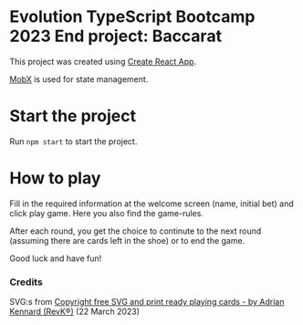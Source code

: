 # Evolution TypeScript Bootcamp 2023 End project: Baccarat

This project was created using [Create React App](https://github.com/facebook/create-react-app).

[MobX](https://mobx.js.org/README.html) is used for state management.

# Start the project

Run `npm start` to start the project.

# How to play

Fill in the required information at the welcome screen (name, initial bet) and click play game. Here you also find the game-rules.

After each round, you get the choice to continute to the next round (assuming there are cards left in the shoe) or to end the game.

Good luck and have fun!

### Credits
SVG:s from [Copyright free SVG and print ready playing cards - by Adrian Kennard (RevK®)](https://www.me.uk/cards/) (22 March 2023)

<!-- # Getting Started with Create React App

This project was bootstrapped with [Create React App](https://github.com/facebook/create-react-app). -->

<!-- ## Available Scripts

In the project directory, you can run:

### `npm start`

Runs the app in the development mode.\
Open [http://localhost:3000](http://localhost:3000) to view it in the browser.

The page will reload if you make edits.\
You will also see any lint errors in the console.

### `npm test`

Launches the test runner in the interactive watch mode.\
See the section about [running tests](https://facebook.github.io/create-react-app/docs/running-tests) for more information.

### `npm run build`

Builds the app for production to the `build` folder.\
It correctly bundles React in production mode and optimizes the build for the best performance.

The build is minified and the filenames include the hashes.\
Your app is ready to be deployed!

See the section about [deployment](https://facebook.github.io/create-react-app/docs/deployment) for more information. -->

<!-- ### `npm run eject`

**Note: this is a one-way operation. Once you `eject`, you can’t go back!**

If you aren’t satisfied with the build tool and configuration choices, you can `eject` at any time. This command will remove the single build dependency from your project.

Instead, it will copy all the configuration files and the transitive dependencies (webpack, Babel, ESLint, etc) right into your project so you have full control over them. All of the commands except `eject` will still work, but they will point to the copied scripts so you can tweak them. At this point you’re on your own.

You don’t have to ever use `eject`. The curated feature set is suitable for small and middle deployments, and you shouldn’t feel obligated to use this feature. However we understand that this tool wouldn’t be useful if you couldn’t customize it when you are ready for it. -->

<!-- ## Learn More

You can learn more in the [Create React App documentation](https://facebook.github.io/create-react-app/docs/getting-started).

To learn React, check out the [React documentation](https://reactjs.org/). -->
